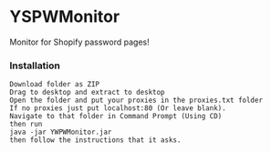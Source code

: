 # YSPWMonitor
Monitor for Shopify password pages!

### Installation

```
Download folder as ZIP
Drag to desktop and extract to desktop
Open the folder and put your proxies in the proxies.txt folder
If no proxies just put localhost:80 (Or leave blank).
Navigate to that folder in Command Prompt (Using CD)
then run
java -jar YWPWMonitor.jar
then follow the instructions that it asks.
```
